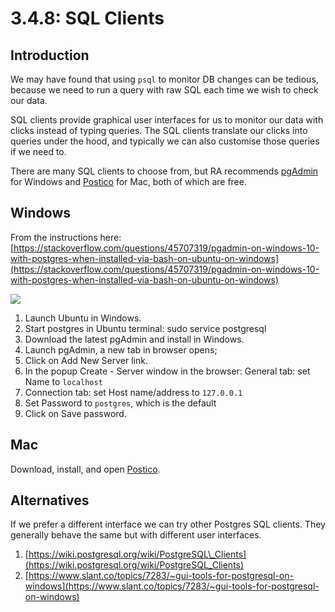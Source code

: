 # 3.4.8: SQL Clients

## Introduction

We may have found that using `psql` to monitor DB changes can be tedious, because we need to run a query with raw SQL each time we wish to check our data. 

SQL clients provide graphical user interfaces for us to monitor our data with clicks instead of typing queries. The SQL clients translate our clicks into queries under the hood, and typically we can also customise those queries if we need to.

There are many SQL clients to choose from, but RA recommends [pgAdmin](https://www.pgadmin.org/) for Windows and [Postico](https://eggerapps.at/postico/) for Mac, both of which are free.

## Windows

From the instructions here: [https://stackoverflow.com/questions/45707319/pgadmin-on-windows-10-with-postgres-when-installed-via-bash-on-ubuntu-on-windows](https://stackoverflow.com/questions/45707319/pgadmin-on-windows-10-with-postgres-when-installed-via-bash-on-ubuntu-on-windows)

![](../../.gitbook/assets/lohgv.png)

1. Launch Ubuntu in Windows.
2.  Start postgres in Ubuntu terminal: sudo service postgresql 
3. Download the latest pgAdmin and install in Windows.
4. Launch pgAdmin, a new tab in browser opens;
5. Click on Add New Server link.
6. In the popup Create - Server window in the browser: General tab: set Name to `localhost`
7. Connection tab: set Host name/address to `127.0.0.1`
8. Set Password to `postgres`, which is the default
9. Click on Save password.

## Mac

Download, install, and open [Postico](https://eggerapps.at/postico/).

## Alternatives

If we prefer a different interface we can try other Postgres SQL clients. They generally behave the same but with different user interfaces.

1. [https://wiki.postgresql.org/wiki/PostgreSQL\_Clients](https://wiki.postgresql.org/wiki/PostgreSQL_Clients)
2. [https://www.slant.co/topics/7283/~gui-tools-for-postgresql-on-windows](https://www.slant.co/topics/7283/~gui-tools-for-postgresql-on-windows)




